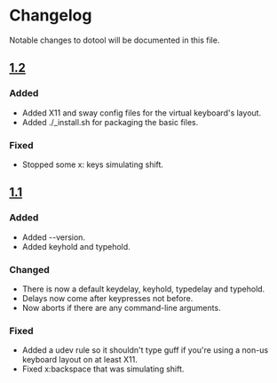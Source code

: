 # Changelog

Notable changes to dotool will be documented in this file.

## [1.2](https://git.sr.ht/~geb/dotool/refs/1.2)

### Added

- Added X11 and sway config files for the virtual keyboard's layout.
- Added ./\_install.sh for packaging the basic files.

### Fixed

- Stopped some x: keys simulating shift.

## [1.1](https://git.sr.ht/~geb/dotool/refs/1.1)

### Added

- Added --version.
- Added keyhold and typehold.

### Changed

- There is now a default keydelay, keyhold, typedelay and typehold.
- Delays now come after keypresses not before.
- Now aborts if there are any command-line arguments.

### Fixed

- Added a udev rule so it shouldn't type guff if you're using a non-us
keyboard layout on at least X11.
- Fixed x:backspace that was simulating shift.
